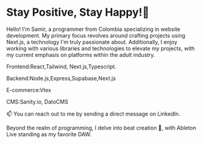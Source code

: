 <h1 align="start">Stay Positive, Stay Happy!🌱</h1>
Hello! I'm Samir, a programmer from Colombia specializing in website development. My primary focus revolves around crafting projects using Next.js, a technology I'm truly passionate about. Additionally, I enjoy working with various libraries and technologies to elevate my projects, with my current emphasis on platforms within the adult industry.

Frontend:React,Tailwind, Next.js,Typescript.

Backend:Node.js,Express,Supabase,Next.js

E-commerce:Vtex

CMS:Sanity.io, DatoCMS

📫 You can reach out to me by sending a direct message on LinkedIn.

Beyond the realm of programming, I delve into beat creation 🎼, with Ableton Live standing as my favorite DAW.
